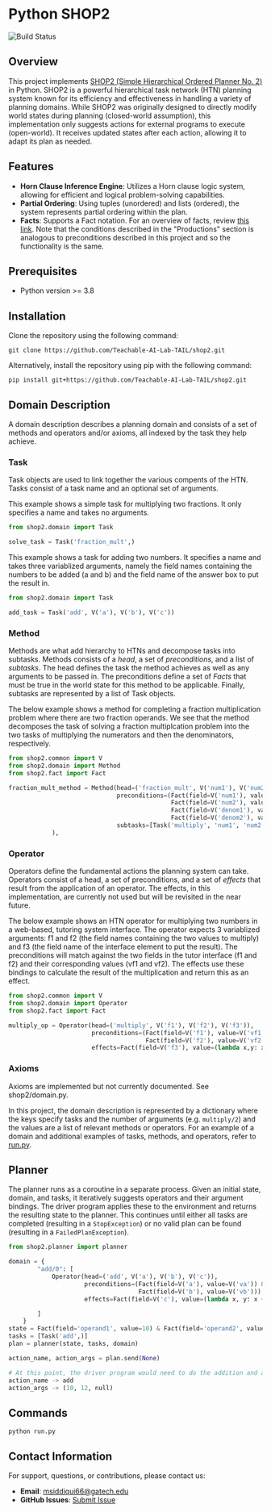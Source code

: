 # Python SHOP2

![Build Status](https://github.com/Teachable-AI-Lab-TAIL/shop2/workflows/Build/badge.svg)

## Overview

This project implements [SHOP2 (Simple Hierarchical Ordered Planner No. 2)](https://www.cs.umd.edu/~nau/papers/nau2003shop2.pdf) in Python. SHOP2 is a powerful hierarchical task network (HTN) planning system known for its efficiency and effectiveness in handling a variety of planning domains. While SHOP2 was originally designed to directly modify world states during planning (closed-world assumption), this implementation only suggests actions for external programs to execute (open-world). It receives updated states after each action, allowing it to adapt its plan as needed.

## Features
- **Horn Clause Inference Engine**: Utilizes a Horn clause logic system, allowing for efficient and logical problem-solving capabilities.
- **Partial Ordering**: Using tuples (unordered) and lists (ordered), the system represents partial ordering within the plan.
- **Facts**: Supports a Fact notation. For an overview of facts, review [this link](https://github.com/cmaclell/py_rete). Note that the conditions described in the "Productions" section is analogous to preconditions described in this project and so the functionality is the same.

## Prerequisites

- Python version >= 3.8

## Installation 
Clone the repository using the following command:
```
git clone https://github.com/Teachable-AI-Lab-TAIL/shop2.git
```
Alternatively, install the repository using pip with the following command:
```
pip install git+https://github.com/Teachable-AI-Lab-TAIL/shop2.git
```

## Domain Description
A domain description describes a planning domain and consists of a set of methods and operators and/or axioms, all indexed by the task they help achieve. 

### Task
Task objects are used to link together the various compents of the HTN. Tasks consist of a task name and an optional set of arguments.

This example shows a simple task for multiplying two fractions. It only specifies a name and takes no arguments.
```python
from shop2.domain import Task

solve_task = Task('fraction_mult',)
```

This example shows a task for adding two numbers. It specifies a name and takes three variablized arguments, namely the field names containing the numbers to be added (a and b) and the field name of the answer box to put the result in.
```python
from shop2.domain import Task

add_task = Task('add', V('a'), V('b'), V('c'))
```

### Method
Methods are what add hierarchy to HTNs and decompose tasks into subtasks. Methods consists of a _head_, a set of _preconditions_, and a list of _subtasks_. The head defines the task the method achieves as well as any arguments to be passed in. The preconditions define a set of _Facts_ that must be true in the world state for this method to be applicable. Finally, subtasks are represented by a list of Task objects.

The below example shows a method for completing a fraction multiplication problem where there are two fraction operands. We see that the method decomposes the task of solving a fraction multiplcation problem into the two tasks of multiplying the numerators and then the denominators, respectively. 
```python
from shop2.common import V
from shop2.domain import Method
from shop2.fact import Fact

fraction_mult_method = Method(head=('fraction_mult', V('num1'), V('num2'), V('denom1'), V('denom2')),
                              preconditions=(Fact(field=V('num1'), value=V('num1_val'))&
                                             Fact(field=V('num2'), value=V('num2_val'))&
                                             Fact(field=V('denom1'), value=V('denom1_val'))&
                                             Fact(field=V('denom2'), value=V('denom2_val'))),
                              subtasks=[Task('multiply', 'num1', 'num2', 'ans_num'), Task('multiply', 'denom1', 'denom2', 'ans_denom')]
            ),
```

### Operator
Operators define the fundamental actions the planning system can take. Operators consist of a head, a set of preconditions, and a set of _effects_ that result from the application of an operator. The effects, in this implementation, are currently not used but will be revisited in the near future.

The below example shows an HTN operator for multiplying two numbers in a web-based, tutoring system interface. The operator expects 3 variablized arguments: f1 and f2 (the field names containing the two values to multiply) and f3 (the field name of the interface element to put the result). The preconditions will match against the two fields in the tutor interface (f1 and f2) and their corresponding values (vf1 and vf2). The effects use these bindings to calculate the result of the multiplication and return this as an effect. 
```python
from shop2.common import V
from shop2.domain import Operator
from shop2.fact import Fact

multiply_op = Operator(head=('multiply', V('f1'), V('f2'), V('f3')),
                       preconditions=(Fact(field=V('f1'), value=V('vf1'))&
                                      Fact(field=V('f2'), value=V('vf2'))),
                       effects=Fact(field=V('f3'), value=(lambda x,y: x*y, V('vf1'), V('vf2')))),
```

### Axioms
Axioms are implemented but not currently documented. See shop2/domain.py.


In this project, the domain description is represented by a dictionary where the keys specify tasks and the number of arguments (e.g. `multiply/2`) and the values are a list of relevant methods or operators. For an example of a domain and additional examples of tasks, methods, and operators, refer to [run.py](https://github.com/Teachable-AI-Lab/shop2/blob/main/run.py). 


## Planner
The planner runs as a coroutine in a separate process. Given an initial state, domain, and tasks, it iteratively suggests operators and their argument bindings. The driver program applies these to the environment and returns the resulting state to the planner. This continues until either all tasks are completed (resulting in a `StopException`) or no valid plan can be found (resulting in a `FailedPlanException`).

```python
from shop2.planner import planner

domain = {
        "add/0": [
            Operator(head=('add', V('a'), V('b'), V('c')),
                     preconditions=(Fact(field=V('a'), value=V('va')) &
                                    Fact(field=V('b'), value=V('vb'))),
                     effects=Fact(field=V('c'), value=(lambda x, y: x + y, V('va'), V('vb')))),

        ]
    }
state = Fact(field='operand1', value=10) & Fact(field='operand2', value=12) & Fact(field='answer_box', value=)
tasks = [Task('add',)]
plan = planner(state, tasks, domain)

action_name, action_args = plan.send(None)

# At this point, the driver program would need to do the addition and apply it to the environment. However, in the near future the planner will support performing these operations directly in the effects and returning them to the driver.
action_name -> add
action_args -> (10, 12, null)
```

## Commands
```
python run.py
```

## Contact Information

For support, questions, or contributions, please contact us:

- **Email**: [msiddiqui66@gatech.edu](mailto:msiddiqui66@gatech.edu)
- **GitHub Issues**: [Submit Issue](https://github.com/Teachable-AI-Lab-TAIL/shop2/issues)
